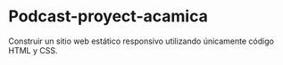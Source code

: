 # Podcast-proyect-acamica
Construir un sitio web estático responsivo utilizando únicamente código HTML y CSS.
